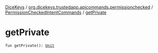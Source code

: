 [DiceKeys](../../index.md) / [org.dicekeys.trustedapp.apicommands.permissionchecked](../index.md) / [PermissionCheckedIntentCommands](index.md) / [getPrivate](./get-private.md)

# getPrivate

`fun getPrivate(): `[`Unit`](https://kotlinlang.org/api/latest/jvm/stdlib/kotlin/-unit/index.html)